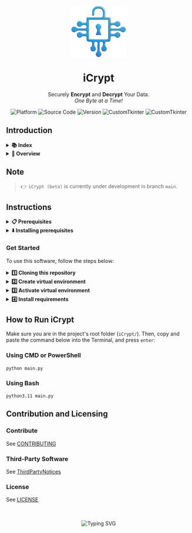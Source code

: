 <!-- Logo -->
<p align="center">
  <img width="150" align="center" src="src/image/logo.png">
</p>

<!-- Title -->
<h1 align="center">
  iCrypt
</h1>

<!-- Subtitle -->
<p align="center">
  Securely <b>Encrypt</b> and <b>Decrypt</b> Your Data.<br><i>One Byte at a Time!</i>
</p>

<!-- Badges -->
<p align="center">
  <img src="https://img.shields.io/badge/Cross-Platform-brightgreen" alt="Platform">
  <img src="https://img.shields.io/badge/Open-Source-brightgreen" alt="Source Code">
  <img src="https://img.shields.io/badge/Version-Beta-yellow" alt="Version">
  <img src="https://img.shields.io/badge/Python-3.11-blue" alt="CustomTkinter">
  <img src="https://img.shields.io/badge/CustomTkinter-5.2.2-blue" alt="CustomTkinter">
</p>

## Introduction
<!-- Index -->
<details>
  <summary><strong>📚 Index</strong></summary>

  * [Introduction](#introduction)
  * [Note](#note)
  * [Instructions](#instructions)
  * [Get started](#get-started)
  * [How to run iCrypt?](#how-to-run-icrypt)
      * [Using CMD or PowerShell](#using-cmd-or-powershell)
      * [Using Bash](#using-bash)
  * [Contribution and Licensing](#contribution-and-licensing)
      * [Contribute](#contribute)
      * [Third-Party Software](#third-party-software)
      * [License](#license)

</details>

<!-- Overview -->
<details>
  <summary><strong>📰 Overview</strong></summary>

  **iCrypt** is a versatile encryption and decryption tool designed to enhance the privacy and security of your data. Born from the need to protect sensitive information, **iCrypt** offers a robust solution for encrypting and decrypting texts and various file types, including images, videos, and .rar files.
  
  Entirely developed in Python, iCrypt features a sleek and user-friendly Graphical User Interface (GUI) built with <a href="http://customtkinter.tomschimansky.com/">Customtkinter</a>, by <a href="https://github.com/TomSchimansky">Tom Schimansky</a>.
  
  **iCrypt** is designed to provide robust security for your data with ease of use. Its main functionalities include:
- Secure encryption and decryption of texts and files (images, videos, and .rar files)
- Implementation of symmetric encryption so that users can exchange data securely, ensuring that only those with the correct key can decrypt the information.
- Support for multiple layers of encryption in a single file, allowing users to apply several layers of security. To decrypt, simply use the symmetric keys in the correct reverse order.

With **iCrypt**, you can have full control over your data privacy, ensuring that your sensitive information remains protected at all times.

</details>

## Note
> 👉  `iCrypt (beta)` is currently under development in branch `main`.

## Instructions
<!-- Prerequisites -->
<details>
  <summary><strong>📋 Prerequisites</strong></summary>

  1. **Windows 10** or higher and **Ubuntu 22.04** or higher.
  2. [Python 3.11.4](https://www.python.org/downloads/release/python-3114/) or higher
  3. [git 2.40.1](https://git-scm.com/downloads) or higher
  4. [pip 23.1.2](https://pypi.org/project/pip/) or higher

</details>

<!-- Installing prerequisites -->
<details>
  <summary><strong>⬇️ Installing prerequisites</strong></summary>

   <h3><span style="color:#cccc">On Linux (via Bash):</span></h3>

Update system dependencies before proceeding. To do this, copy and paste the command below into your Terminal and press `enter`:
  ```
  sudo apt update
  ```

...and only then, proceed with the tutorial below:

   <!-- Installing Python -->
<details>
  <summary><strong>🐍 Installing Python</strong></summary>

  ```
  sudo apt install python3.11
  ```
</details>

   <!-- Installing Git -->
<details>
  <summary><strong>🐙 Installing git</strong></summary>
    
  ```
  sudo apt install git
  ```
</details>

   <!-- Installing pip -->
<details>
  <summary><strong>📦 Installing pip</strong></summary>
    
  ```
  sudo apt install python3.11-pip
  ```
</details>

</details>

### Get Started
To use this software, follow the steps below:

<!-- 1st - Cloning repository -->
<details>
  <summary><strong>1️⃣ Cloning this repository</strong></summary>

1. Navigate to the folder where you typically install programs or applications on your computer. Any folder you prefer.
2. Opens the Terminal. To do this, **follow any of the instructions below**:
   
    **On Windows**, there are 2 options:
      - Via **CMD** *(Command Prompt)*:
         1. In the address bar located at the top of the window, **click on the folder address field**. If it's not visible, ensure that 'Address Bar' is checked in the 'View' menu.
         2. Type `CMD` in the selected address bar and press `enter`. This opens a **CMD-type** terminal in the current folder.
      - Via **PowerShell**:
         1. In the upper address bar, click to select the folder address. If not visible, ensure 'Address Bar' is checked in the 'View' menu.
         2. Right-click on the selected address bar and choose `Open in Terminal`. This opens a **PowerShell-type** terminal in the current folder.

    **On Linux** (via Bash):<br />
   - Right-click on the folder background and select `Open in Terminal` or navigate to the project root folder using the `cd` command.

3. Next, clone this repository into the folder you chose. To do this, copy and paste the command below into your terminal and press `enter`:
  ```
  git clone https://github.com/GustavoRosasDev/iCrypt.git
  ```

Then, **navigate into the project folder**. To do this, copy and paste the command below into your terminal and press `enter`:
  ```
  cd iCrypt
  ```

> [!NOTE]
> The above command will use the git clone module to create an exact copy of this repository in your folder (local repository).

</details>

<!-- 2nd - Create Virtual environment -->
<details>
  <summary><strong>2️⃣ Create virtual environment</strong></summary>

With the Terminal still open, copy and paste the command below and press `enter`:

**On Windows**:
  ```
  python -m venv venv
  ```
**On Linux**:

Begin by installing the package below, which **provides support** for virtual environments (venv), in Python 3.11.
  ```
  sudo apt install python3.11-venv
  ```

The execution of the above command **requires elevated administrative privileges** (indicated by the use of `sudo`). Therefore, you will be prompted for the superuser (`root`) password **to ensure security** and **authorize the package installation** in Python 3.11.

Next, **create your virtual environment** by copying and pasting the code below into your Terminal:
  ```
  python3.11 -m venv venv
  ```

> [!NOTE]
> The above command utilizes the `python` interpreter (via environment variables) with the `-m` (module) parameter to create a virtual environment (`venv`) named the same as `venv`. You could name it whatever you like; however, it is a universal convention (adopted by the Python community) to name it this way.

</details>

<!-- 3rd - Activate Virtual environment -->
<details>
  <summary><strong>3️⃣ Activate virtual environment</strong></summary>

The next step is to **activate the virtual environment**. See how simple it is:

**On Windows**: <br />
1. Navigate to the `Scripts` folder:
    ```shell
    cd venv\Scripts
    ```

2. Then, **activate** the virtual environment:

    ```shell
    activate
    ```
3. And finally, return to the root folder. To do this, type the command below and press `enter`. **Repeat this twice**:

    ```shell
    cd ..
    ```
   
> [!NOTE]
> The `cd` (change directory) command, when used with `..`, allows you to navigate up one level in the directory structure. Executing this combination twice will bring you back to the main project folder, specifically the `iCrypt/` directory.


**On Linux**: <br />
  ```bash
  source venv/bin/activate
  ```

✅ To confirm that the virtual environment **has been activated** correctly , simply look at your Terminal and check if `(venv)` appears on the same line where you would type your next command.<br /><br />See an example in the image below:<br />
![Activating Virtual Environment](https://i.imgur.com/F1bd2el.png)

</details>

<!-- 4th - Install requirements -->
<details>
  <summary><strong>4️⃣ Install requirements</strong></summary>

With the virtual environment active, simply install the dependencies (libraries) that the project needs to function. To do this, copy and paste the command below into the Terminal and press `enter`:

**On Windows:**
  ```
  pip install -r requirements.txt
  ```
**On Linux:**
  ```
  pip3.11 install -r requirements.txt
  ```

> [!NOTE]
> The above command uses `pip` _(Package Installer for Python)_ to install dependencies specified in the requirements file. The `install` command is a fundamental part of pip, followed by the `-r` _(read)_ parameter, indicating that it should **read and install the requirements**. The `requirements.txt` file, located in the root folder of this project, contains a **list of necessary libraries** for the project to function.

</details>

## How to Run iCrypt

Make sure you are in the project's root folder (`iCrypt/`). Then, copy and paste the command below into the Terminal, and press `enter`:

### Using CMD or PowerShell
  ```
  python main.py
  ```

### Using Bash
  ```
  python3.11 main.py
  ```

## Contribution and Licensing
### Contribute

See [CONTRIBUTING](src/docs/CONTRIBUTING.md)

### Third-Party Software

See [ThirdPartyNotices](src/docs/THIRD-PARTY-NOTICES.md)

### License
See [LICENSE](src/docs/LICENSE.md)

<!-- SVG Typing -->
<p align="center"><br /><br />
    <img src="https://readme-typing-svg.demolab.com?font=Fira+Code&pause=1000&color=4285F4&center=true&random=false&width=435&lines=Keep+Learning.+Keep+Hacking!" alt="Typing SVG">
</p><br /><br />
